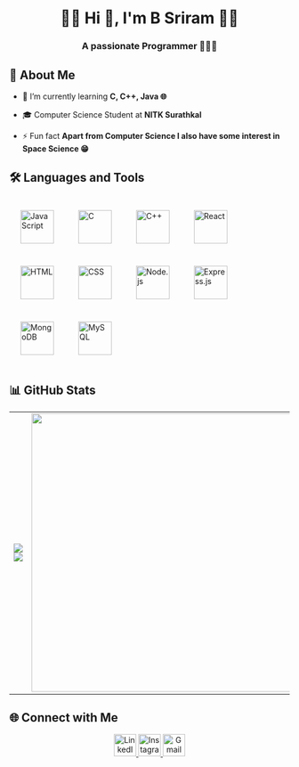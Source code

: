 <h1 align="center">🔶🔸 Hi 👋, I'm B Sriram 🔸🔶</h1>
<h3 align="center">A passionate Programmer 👨‍💻🎯</h3>

## 🚀 About Me

- 🌱 I’m currently learning **C, C++, Java 🌐**
- 🎓 Computer Science Student at **NITK Surathkal** 

- ⚡ Fun fact **Apart from Computer Science I also have some interest in Space Science 😁**

## 🛠 Languages and Tools

<p align="left">
  <img src="https://cdn.jsdelivr.net/gh/devicons/devicon/icons/javascript/javascript-original.svg" alt="JavaScript" width="60" height="60" style="margin: 20px;"/>
  <img src="https://cdn.jsdelivr.net/gh/devicons/devicon/icons/c/c-original.svg" alt="C" width="60" height="60" style="margin: 20px;"/>
  <img src="https://cdn.jsdelivr.net/gh/devicons/devicon/icons/cplusplus/cplusplus-original.svg" alt="C++" width="60" height="60" style="margin: 20px;"/>
  <img src="https://cdn.jsdelivr.net/gh/devicons/devicon/icons/react/react-original.svg" alt="React" width="60" height="60" style="margin: 20px;"/>
  <img src="https://cdn.jsdelivr.net/gh/devicons/devicon/icons/html5/html5-original.svg" alt="HTML" width="60" height="60" style="margin: 20px;"/>
  <img src="https://cdn.jsdelivr.net/gh/devicons/devicon/icons/css3/css3-original.svg" alt="CSS" width="60" height="60" style="margin: 20px;"/>
  <img src="https://cdn.jsdelivr.net/gh/devicons/devicon/icons/nodejs/nodejs-original.svg" alt="Node.js" width="60" height="60" style="margin: 20px;"/>
  <img src="https://cdn.jsdelivr.net/gh/devicons/devicon/icons/express/express-original.svg" alt="Express.js" width="60" height="60" style="margin: 20px;"/>
  <img src="https://cdn.jsdelivr.net/gh/devicons/devicon/icons/mongodb/mongodb-original.svg" alt="MongoDB" width="60" height="60" style="margin: 20px;"/>
  <img src="https://cdn.jsdelivr.net/gh/devicons/devicon/icons/mysql/mysql-original.svg" alt="MySQL" width="60" height="60" style="margin: 20px;"/>
</p>


## 📊 GitHub Stats


<table>
  <tr>
    <td>
      <img src="https://github-readme-stats.vercel.app/api?username=SRIRAM231005&show_icons=true&theme=tokyonight">
      <br>
      <img src="https://github-readme-stats.vercel.app/api/top-langs/?username=SRIRAM231005&layout=compact&theme=radical&langs_count=6">
    </td>
    <td>
      <img src="https://user-images.githubusercontent.com/74038190/213866269-5d00981c-7c98-46d7-8a8e-16f462f15227.gif" width="500">
    </td>
  </tr>
</table>


## 🌐 Connect with Me
<p align="center">
  <a href="https://www.linkedin.com/in/your-linkedin-profile">
    <img src="https://img.shields.io/badge/LINKEDIN-0077b5?style=for-the-badge&logo=linkedin&logoColor=white" alt="LinkedIn Badge" height="40"/>
  </a>
  <a href="https://www.instagram.com/your-instagram-profile">
    <img src="https://img.shields.io/badge/INSTAGRAM-E4405F?style=for-the-badge&logo=instagram&logoColor=white" alt="Instagram Badge" height="40"/>
  </a>
  <a href="mailto:your-email@gmail.com">
    <img src="https://img.shields.io/badge/GMAIL-D14836?style=for-the-badge&logo=gmail&logoColor=white" alt="Gmail Badge" height="40"/>
  </a>
</p>


